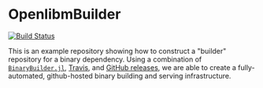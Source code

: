 # OpenlibmBuilder

[![Build Status](https://travis-ci.org/staticfloat/OpenBLASBuilder.svg?branch=master)](https://travis-ci.org/staticfloat/OpenBLASBuilder)

This is an example repository showing how to construct a "builder" repository for a binary dependency.  Using a combination of [`BinaryBuilder.jl`](https://github.com/JuliaLang/BinaryBuilder.jl), [Travis](https://travis-ci.org), and [GitHub releases](https://docs.travis-ci.com/user/deployment/releases/), we are able to create a fully-automated, github-hosted binary building and serving infrastructure.
